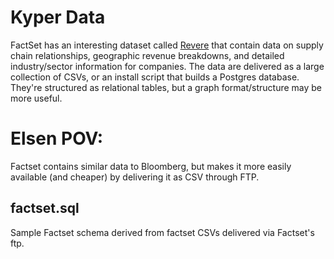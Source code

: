 # Kyper Data
FactSet has an interesting dataset called [Revere](http://www.factset.com/campaigns/revere) that contain data on supply chain relationships, geographic revenue breakdowns, and detailed industry/sector information for companies. The data are delivered as a large collection of CSVs, or an install script that builds a Postgres database. They're structured as relational tables, but a graph format/structure may be more useful.

# Elsen POV:
Factset contains similar data to Bloomberg, but makes it more easily available (and cheaper) by delivering it as CSV through FTP. 

## factset.sql
Sample Factset schema derived from factset CSVs delivered via Factset's ftp.
